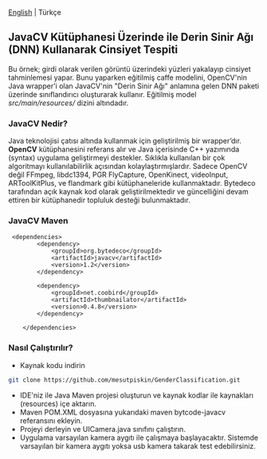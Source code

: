 [English](./README.en-US.md) | Türkçe

## JavaCV Kütüphanesi Üzerinde ile Derin Sinir Ağı (DNN) Kullanarak Cinsiyet Tespiti

Bu örnek; girdi olarak verilen görüntü üzerindeki yüzleri yakalayıp cinsiyet tahminlemesi yapar. Bunu yaparken eğitilmiş caffe modelini, OpenCV'nin Java wrapper'i olan JavaCV'nin "Derin Sinir Ağı" anlamına gelen DNN paketi üzerinde sınıflandırıcı  oluşturarak kullanır. Eğitilmiş model *src/main/resources/* dizini altındadır.

### JavaCV Nedir?

Java teknolojisi çatısı altında kullanmak için geliştirilmiş bir wrapper’dır. **OpenCV** kütüphanesini referans alır ve Java içerisinde C++ yazımında (syntax) uygulama geliştirmeyi destekler. Sıklıkla kullanılan bir çok algoritmayı kullanılabilirlik açısından kolaylaştırmışlardır. Sadece OpenCV değil FFmpeg, libdc1394, PGR FlyCapture, OpenKinect, videoInput, ARToolKitPlus, ve  flandmark gibi kütüphaneleride kullanmaktadır. Bytedeco tarafından açık kaynak kod olarak geliştirilmektedir ve güncelliğini devam ettiren bir kütüphanedir topluluk desteği bulunmaktadır. 

### JavaCV Maven

```
 <dependencies>
        <dependency>
            <groupId>org.bytedeco</groupId>
            <artifactId>javacv</artifactId>
            <version>1.2</version>
        </dependency>  

        <dependency>
            <groupId>net.coobird</groupId>
            <artifactId>thumbnailator</artifactId>
            <version>0.4.8</version>
        </dependency>

    </dependencies>
```


### Nasıl Çalıştırılır?

- Kaynak kodu indirin
```bash
git clone https://github.com/mesutpiskin/GenderClassification.git
```
- IDE'niz ile Java Maven projesi oluşturun ve kaynak kodlar ile kaynakları (resources) içe aktarın.
- Maven POM.XML dosyasına yukarıdaki maven bytcode-javacv referansını ekleyin.
- Projeyi derleyin ve UICamera.java sınıfını çalıştırın.
- Uygulama varsayılan kamera aygıtı ile çalışmaya başlayacaktır. Sistemde varsayılan bir kamera aygıtı yoksa usb kamera takarak test edebilirsiniz.

